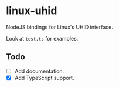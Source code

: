 # linux-uhid
NodeJS bindings for Linux's UHID interface.

Look at `test.ts` for examples.
## Todo
- [ ] Add documentation.
- [x] Add TypeScript support.
